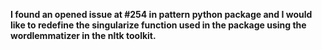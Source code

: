 <b>I found an opened issue at #254 in pattern python package and I would like to redefine the singularize function used in the package using the wordlemmatizer in the nltk toolkit.</b>

